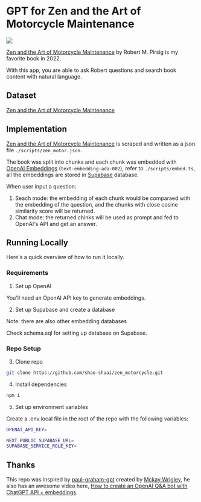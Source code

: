 # GPT for Zen and the Art of Motorcycle Maintenance

![](.public/demo.gif)

[Zen and the Art of Motorcycle Maintenance](https://en.wikipedia.org/wiki/Zen_and_the_Art_of_Motorcycle_Maintenance) by Robert M. Pirsig is my favorite book in 2022.

With this app, you are able to ask Robert questions and search book content with natural language.

## Dataset

[Zen and the Art of Motorcycle Maintenance](https://archive.org/stream/ZenAndTheArtOfMotorcycleRepair-RobertPirsig/zen-motorcycle_djvu.txt)

## Implementation

[Zen and the Art of Motorcycle Maintenance](https://archive.org/stream/ZenAndTheArtOfMotorcycleRepair-RobertPirsig/zen-motorcycle_djvu.txt) is scraped and written as a json file `./scripts/zen_motor.json`.

The book was split into chunks and each chunk was embedded with [OpenAI Embeddings](https://platform.openai.com/docs/guides/embeddings) (`text-embedding-ada-002`), refer to `./scripts/embed.ts`, all the embeddings are stored in [Supabase](https://supabase.com/) database.

When user input a question:
1. Seach mode: the embedding of each chunk would be comparaed with the embedding of the question, and the chunks with close cosine similarity score will be returned.
2. Chat mode: the returned chinks will be used as prompt and fed to OpenAI's API and get an answer.

## Running Locally

Here's a quick overview of how to run it locally.

### Requirements

1. Set up OpenAI

You'll need an OpenAI API key to generate embeddings.

2. Set up Supabase and create a database

Note: there are also other embedding databases

Check schema.sql for setting up database on Supabase.

### Repo Setup

3. Clone repo

```bash
git clone https://github.com/shao-shuai/zen_motorcycle.git
```

4. Install dependencies

```bash
npm i
```

5. Set up environment variables

Create a .env.local file in the root of the repo with the following variables:

```bash
OPENAI_API_KEY=

NEXT_PUBLIC_SUPABASE_URL=
SUPABASE_SERVICE_ROLE_KEY=
```

## Thanks

This repo was inspired by [paul-graham-gpt](https://github.com/mckaywrigley/paul-graham-gpt) created by [Mckay Wrigley](https://github.com/mckaywrigley), he also has an awesome video here, [How to create an OpenAI Q&A bot with ChatGPT API + embeddings](https://www.youtube.com/watch?v=RM-v7zoYQo0&t=2412s).

